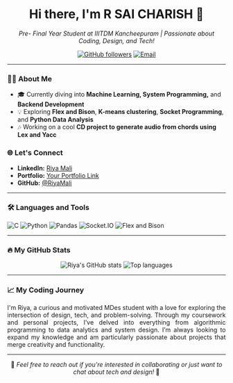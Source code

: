 <h1 align="center">Hi there, I'm R SAI CHARISH 👋</h1>

<p align="center">
  <em>Pre- Final Year Student at IIITDM Kancheepuram | Passionate about Coding, Design, and Tech!</em>
</p>

<p align="center">
  <a href="https://github.com/RiyaMali"><img src="https://img.shields.io/github/followers/RiyaMali?label=Followers&style=social" alt="GitHub followers"></a>
  <a href="mailto:riyamali@example.com"><img src="https://img.shields.io/badge/-riyamali@example.com-c14438?style=flat&logo=Gmail&logoColor=white" alt="Email"></a>
</p>

---

### 👩‍💻 About Me
- 🎓 Currently diving into **Machine Learning, System Programming,** and **Backend Development**
- 💡 Exploring **Flex and Bison**, **K-means clustering**, **Socket Programming**, and **Python Data Analysis**
- 🎶 Working on a cool **CD project to generate audio from chords using Lex and Yacc**

### 🌐 Let's Connect
- **LinkedIn:** [Riya Mali](https://linkedin.com/in/riyamali)  
- **Portfolio:** [Your Portfolio Link](#)  
- **GitHub:** [@RiyaMali](https://github.com/RiyaMali)  

---

### 🛠️ Languages and Tools
![C](https://img.shields.io/badge/C-00599C?style=flat&logo=c&logoColor=white)
![Python](https://img.shields.io/badge/Python-3776AB?style=flat&logo=python&logoColor=white)
![Pandas](https://img.shields.io/badge/Pandas-150458?style=flat&logo=pandas&logoColor=white)
![Socket.IO](https://img.shields.io/badge/Socket.io-010101?style=flat&logo=socketdotio&logoColor=white)
![Flex and Bison](https://img.shields.io/badge/Flex--Bison-5c5c5c?style=flat&logo=data:image/svg+xml;base64,...)

---

### 🔥 My GitHub Stats
<p align="center">
  <img src="https://github-readme-stats.vercel.app/api?username=RiyaMali&show_icons=true&theme=radical" alt="Riya's GitHub stats" />
  <img src="https://github-readme-stats.vercel.app/api/top-langs/?username=RiyaMali&layout=compact&theme=radical" alt="Top languages" />
</p>

---

### 📈 My Coding Journey
<p align="justify">
  I'm Riya, a curious and motivated MDes student with a love for exploring the intersection of design, tech, and problem-solving. Through my coursework and personal projects, I’ve delved into everything from algorithmic programming to data analytics and system design. I’m always looking to expand my knowledge and am particularly passionate about projects that merge creativity and functionality.
</p>

---

<p align="center">
  💬 <i>Feel free to reach out if you're interested in collaborating or just want to chat about tech and design!</i> 💬
</p>
